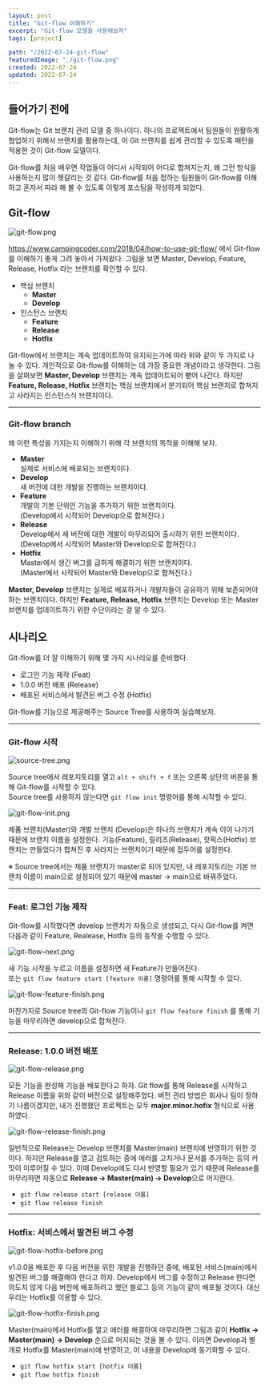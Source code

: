 ```yaml
---
layout: post
title: "Git-flow 이해하기"
excerpt: "Git-flow 모델을 사용해보자"
tags: [project]

path: "/2022-07-24-git-flow"
featuredImage: "./git-flow.png"
created: 2022-07-24
updated: 2022-07-24
---
```



## 들어가기 전에

Git-flow는 Git 브랜치 관리 모델 중 하나이다. 하나의 프로젝트에서 팀원들이 원활하게 협업하기 위해서 브랜치를 활용하는데, 이 Git 브랜치를 쉽게 관리할 수 있도록 패턴을 적용한 것이 Git-flow 모델이다.  

Git-flow를 처음 배우면 작업들이 어디서 시작되어 어디로 합쳐지는지, 왜 그런 방식을 사용하는지 많이 헷갈리는 것 같다. Git-flow를 처음 접하는 팀원들이 Git-flow를 이해하고 혼자서 따라 해 볼 수 있도록 이렇게 포스팅을 작성하게 되었다.  


## Git-flow
![git-flow.png](git-flow.png)

https://www.campingcoder.com/2018/04/how-to-use-git-flow/ 에서 Git-flow를 이해하기 좋게 그려 놓아서 가져왔다. 그림을 보면 Master, Develop, Feature, Release, Hotfix 라는 브랜치를 확인할 수 있다. 

- 핵심 브랜치  
    - **Master**
    - **Develop**
- 인스턴스 브랜치  
    - **Feature**
    - **Release**
    - **Hotfix**

Git-flow에서 브랜치는 계속 업데이트하여 유지되는가에 따라 위와 같이 두 가지로 나눌 수 있다. 개인적으로 Git-flow를 이해하는 데 가장 중요한 개념이라고 생각한다. 그림을 살펴보면 **Master, Develop** 브랜치는 계속 업데이트되어 뻗어 나간다. 하지만 **Feature, Release, Hotfix** 브랜치는 핵심 브랜치에서 분기되어 핵심 브랜치로 합쳐지고 사라지는 인스턴스식 브랜치이다.  

--- 

### Git-flow branch  

왜 이런 특성을 가지는지 이해하기 위해 각 브랜치의 목적을 이해해 보자.  

- **Master**  
  실제로 서비스에 배포되는 브랜치이다.
- **Develop**  
  새 버전에 대한 개발을 진행하는 브랜치이다.  
- **Feature**  
  개발의 기본 단위인 기능을 추가하기 위한 브랜치이다.  
  (Develop에서 시작되어 Develop으로 합쳐진다.)  
- **Release**  
  Develop에서 새 버전에 대한 개발이 마무리되어 출시하기 위한 브랜치이다.  
  (Develop에서 시작되어 Master와 Develop으로 합쳐진다.)  
- **Hotfix**  
  Master에서 생긴 버그를 급하게 해결하기 위한 브랜치이다.  
  (Master에서 시작되어 Master와 Develop으로 합쳐진다.)  

**Master, Develop** 브랜치는 실제로 배포하거나 개발자들이 공유하기 위해 보존되어야 하는 브랜치이다. 하지만 **Feature, Release, Hotfix** 브랜치는 Develop 또는 Master 브랜치를 업데이트하기 위한 수단이라는 걸 알 수 있다.  


## 시나리오  

Git-flow를 더 잘 이해하기 위해 몇 가지 시나리오를 준비했다.  

- 로그인 기능 제작 (Feat)  
- 1.0.0 버전 배포 (Release)  
- 배포된 서비스에서 발견된 버그 수정 (Hotfix)  

Git-flow를 기능으로 제공해주는 Source Tree를 사용하여 실습해보자.  

---

### Git-flow 시작  

![source-tree.png](source-tree.png)  

Source tree에서 레포지토리를 열고 `alt + shift + f` 또는 오른쪽 상단의 버튼을 통해 Git-flow를 시작할 수 있다.  
Source tree를 사용하지 않는다면 `git flow init` 명령어를 통해 시작할 수 있다.  

![git-flow-init.png](git-flow-init.png)  

제품 브랜치(Master)와 개발 브랜치 (Develop)은 하나의 브랜치가 계속 이어 나가기 때문에 브랜치 이름을 설정한다. 기능(Feature), 릴리즈(Release), 핫픽스(Hotfix) 브랜치는 만들었다가 합쳐진 후 사라지는 브랜치이기 때문에 접두어를 설정한다.  


※ Source tree에서는 제품 브랜치가 master로 되어 있지만, 내 레포지토리는 기본 브랜치 이름이 main으로 설정되어 있기 때문에 master -> main으로 바꿔주었다.  

--- 

### Feat: 로그인 기능 제작  

Git-flow를 시작했다면 develop 브랜치가 자동으로 생성되고, 다시 Git-flow를 켜면 다음과 같이 Feature, Realease, Hotfix 등의 동작을 수행할 수 있다.  

![git-flow-next.png](git-flow-next.png)  

새 기능 시작을 누르고 이름을 설정하면 새 Feature가 만들어진다.  
또는 `git flow feature start [feature 이름]` 명령어를 통해 시작할 수 있다.  

![git-flow-feature-finish.png](git-flow-feature-finish.png)  

마찬가지로 Source tree의 Git-flow 기능이나 `git flow feature finish` 를 통해 기능을 마무리하면 develop으로 합쳐진다.  

---


### Release: 1.0.0 버전 배포  

![git-flow-release.png](git-flow-release.png)  

모든 기능을 완성해 기능을 배포한다고 하자. Git flow를 통해 Release를 시작하고 Release 이름을 위와 같이 버전으로 설정해주었다. 버전 관리 방법은 회사나 팀이 정하기 나름이겠지만, 내가 진행했던 프로젝트는 모두 **major.minor.hofix** 형식으로 사용하였다.  

![git-flow-release-finish.png](git-flow-release-finish.png)  

일반적으로 Release는 Develop 브랜치를 Master(main) 브랜치에 반영하기 위한 것이다. 하지만 Release를 열고 검토하는 중에 에러를 고치거나 문서를 추가하는 등의 커밋이 이루어질 수 있다. 이때 Develop에도 다시 반영할 필요가 있기 때문에 Release를 마무리하면 자동으로 **Release -> Master(main) -> Develop**으로 머지한다.  

- `git flow release start [release 이름]`  
- `git flow release finish`  

---

### Hotfix: 서비스에서 발견된 버그 수정  

![git-flow-hotfix-before.png](git-flow-hotfix-before.png)  

v1.0.0을 배포한 후 다음 버전을 위한 개발을 진행하던 중에, 배포된 서비스(main)에서 발견된 버그를 해결해야 한다고 하자. Develop에서 버그를 수정하고 Release 한다면 의도치 않게 다음 버전에 배포하려고 했던 블로그 등의 기능이 같이 배포될 것이다. 대신 우리는 Hotfix를 이용할 수 있다.  

![git-flow-hotfix-finish.png](git-flow-hotfix-finish.png)  

Master(main)에서 Hotfix를 열고 에러를 해결하여 마무리하면 그림과 같이 **Hotfix -> Master(main) -> Develop** 순으로 머지되는 것을 볼 수 있다. 이러면 Develop과 별개로 Hotfix를 Master(main)에 반영하고, 이 내용을 Develop에 동기화할 수 있다.  

- `git flow hotfix start [hotfix 이름]`  
- `git flow hotfix finish`  